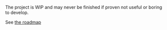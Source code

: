 The project is WIP and may never be finished if proven not useful or boring to develop.

See [the roadmap](https://github.com/gameraccoon/easy-photo-backup/wiki)
